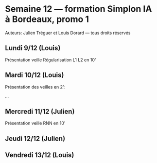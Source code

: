 # Semaine 12 — formation Simplon IA à Bordeaux, promo 1

Auteurs: Julien Tréguer et Louis Dorard — tous droits réservés

## Lundi 9/12 (Louis)

Présentation veille Régularisation L1 L2 en 10'

## Mardi 10/12 (Louis)

Présentation des veilles en 2’:

...

## Mercredi 11/12 (Julien)

Présentation veille RNN en 10'

## Jeudi 12/12 (Julien)



## Vendredi 13/12 (Louis)
